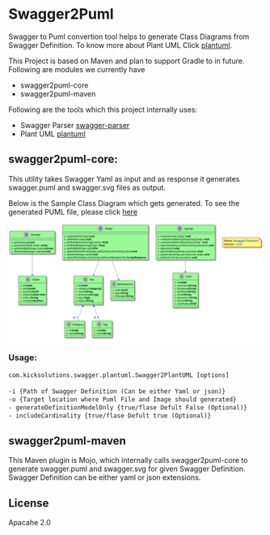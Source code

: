 # Swagger2Puml

Swagger to Puml convertion tool helps to generate Class Diagrams from Swagger Definition.
To know more about Plant UML Click [plantuml].

This Project is based on Maven and plan to support Gradle to in future.
Following are modules we currently have 

- swagger2puml-core
- swagger2puml-maven

Following are the tools which this project internally uses:

- Swagger Parser [swagger-parser]
- Plant UML [plantuml]


## swagger2puml-core: 

This utility takes Swagger Yaml as input and as response it generates swagger.puml and swagger.svg files as output.

Below is the Sample Class Diagram which gets generated.
To see the generated PUML file, please click [here](examples/swagger.puml)

![Swagger-Class-Diagram-Sample](examples/swagger.svg)

### Usage:

```
com.kicksolutions.swagger.plantuml.Swagger2PlantUML [options]

-i {Path of Swagger Definition (Can be either Yaml or json)}
-o {Target location where Puml File and Image should generated}
- generateDefinitionModelOnly {true/flase Defult False (Optional)}
- includeCardinality {true/flase Defult true (Optional)}
```

## swagger2puml-maven

This Maven plugin is Mojo, which internally calls swagger2puml-core to generate swagger.puml and swagger.svg for given Swagger Definition.
Swagger Definition can be either yaml or json extensions.

License
----

Apacahe 2.0

[plantuml]: <https://github.com/plantuml/plantuml>
[swagger]: <https://swagger.io/>
[swagger-parser]: <https://github.com/swagger-api/swagger-parser>
